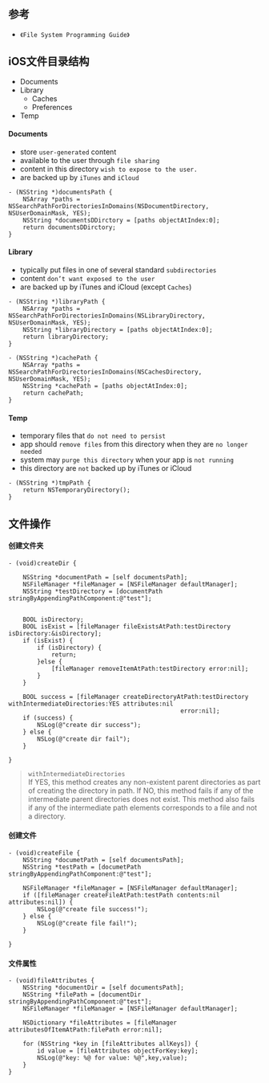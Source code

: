 ## 参考
- `《File System Programming Guide》`

## iOS文件目录结构
- Documents 
- Library
    - Caches
    - Preferences
- Temp

#### Documents
 - store `user-generated` content
 - available to the user through `file sharing`
 - content in this directory `wish to expose to the user.`
 - are backed up by `iTunes` and `iCloud`
 
```
- (NSString *)documentsPath {
    NSArray *paths = NSSearchPathForDirectoriesInDomains(NSDocumentDirectory, NSUserDomainMask, YES);
    NSString *documentsDDirctory = [paths objectAtIndex:0];
    return documentsDDirctory;
}
```
 
#### Library
-  typically put files in one of several standard `subdirectories`
-  content `don’t want exposed to the user`
-  are backed up by iTunes and iCloud (except `Caches`)

```
- (NSString *)libraryPath {
    NSArray *paths = NSSearchPathForDirectoriesInDomains(NSLibraryDirectory, NSUserDomainMask, YES);
    NSString *libraryDirectory = [paths objectAtIndex:0];
    return libraryDirectory;
}

- (NSString *)cachePath {
    NSArray *paths = NSSearchPathForDirectoriesInDomains(NSCachesDirectory, NSUserDomainMask, YES);
    NSString *cachePath = [paths objectAtIndex:0];
    return cachePath;
}

```

#### Temp
- temporary files that `do not need to persist`
- app should `remove files` from this directory when they are `no longer needed`
- system may `purge this directory` when your app is `not running`
- this directory are `not` backed up by iTunes or iCloud

```
- (NSString *)tmpPath {
    return NSTemporaryDirectory();
}
```

## 文件操作

#### 创建文件夹
```
- (void)createDir {
    
    NSString *documentPath = [self documentsPath];
    NSFileManager *fileManager = [NSFileManager defaultManager];
    NSString *testDirectory = [documentPath stringByAppendingPathComponent:@"test"];
    
    
    BOOL isDirectory;
    BOOL isExist = [fileManager fileExistsAtPath:testDirectory isDirectory:&isDirectory];
    if (isExist) {
        if (isDirectory) {
            return;
        }else {
            [fileManager removeItemAtPath:testDirectory error:nil];
        }
    }

    BOOL success = [fileManager createDirectoryAtPath:testDirectory withIntermediateDirectories:YES attributes:nil
                                                error:nil];
    if (success) {
        NSLog(@"create dir success");
    } else {
        NSLog(@"create dir fail");
    }
    
}
```
> `withIntermediateDirectories`  
> If YES, this method creates any non-existent parent directories as part of creating the directory in path. If NO, this method fails if any of the intermediate parent directories does not exist. This method also fails if any of the intermediate path elements corresponds to a file and not a directory.


#### 创建文件
```
- (void)createFile {
    NSString *documetPath = [self documentsPath];
    NSString *testPath = [documetPath stringByAppendingPathComponent:@"test"];
    
    NSFileManager *fileManager = [NSFileManager defaultManager];
    if ([fileManager createFileAtPath:testPath contents:nil attributes:nil]) {
        NSLog(@"create file success!");
    } else {
        NSLog(@"create file fail!");
    }
    
}
```

#### 文件属性
```
- (void)fileAttributes {
    NSString *documentDir = [self documentsPath];
    NSString *filePath = [documentDir stringByAppendingPathComponent:@"test"];
    NSFileManager *fileManager = [NSFileManager defaultManager];
    
    NSDictionary *fileAttributes = [fileManager attributesOfItemAtPath:filePath error:nil];
    
    for (NSString *key in [fileAttributes allKeys]) {
        id value = [fileAttributes objectForKey:key];
        NSLog(@"key: %@ for value: %@",key,value);
    }
}
```
